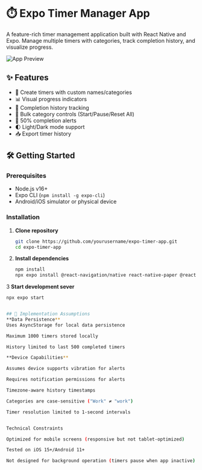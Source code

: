 # ⏱️ Expo Timer Manager App

A feature-rich timer management application built with React Native and Expo. Manage multiple timers with categories, track completion history, and visualize progress.

![App Preview](https://via.placeholder.com/800x400.png?text=Timer+App+Preview) <!-- Add actual screenshot later -->

## ✨ Features

- 🎯 Create timers with custom names/categories
- 📊 Visual progress indicators
- 📅 Completion history tracking
- 🚀 Bulk category controls (Start/Pause/Reset All)
- 🔔 50% completion alerts
- 🌓 Light/Dark mode support
- 📥 Export timer history

## 🛠️ Getting Started

### Prerequisites

- Node.js v16+
- Expo CLI (`npm install -g expo-cli`)
- Android/iOS simulator or physical device

### Installation

1. **Clone repository**

   ```bash
   git clone https://github.com/yourusername/expo-timer-app.git
   cd expo-timer-app

   ```

2. **Install dependencies**
   ```bash
   npm install
   npx expo install @react-navigation/native react-native-paper @react-native-async-storage/async-storage react-native-safe-area-context react-native-screens react-native-gesture-handler @expo/vector-icons
   ```

3 **Start development sever**

```bash
npx expo start


## 🧠 Implementation Assumptions
**Data Persistence**
Uses AsyncStorage for local data persistence

Maximum 1000 timers stored locally

History limited to last 500 completed timers

**Device Capabilities**

Assumes device supports vibration for alerts

Requires notification permissions for alerts

Timezone-aware history timestamps

Categories are case-sensitive ("Work" ≠ "work")

Timer resolution limited to 1-second intervals


Technical Constraints

Optimized for mobile screens (responsive but not tablet-optimized)

Tested on iOS 15+/Android 11+

Not designed for background operation (timers pause when app inactive)
```
